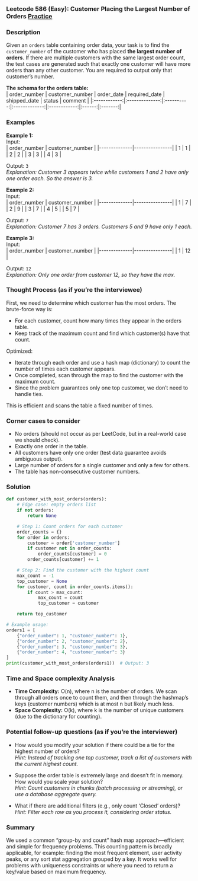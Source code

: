 ### Leetcode 586 (Easy): Customer Placing the Largest Number of Orders [Practice](https://leetcode.com/problems/customer-placing-the-largest-number-of-orders)

### Description  
Given an `orders` table containing order data, your task is to find the `customer_number` of the customer who has placed **the largest number of orders**. If there are multiple customers with the same largest order count, the test cases are generated such that exactly one customer will have more orders than any other customer. You are required to output only that customer’s number.

**The schema for the orders table:**  
| order_number | customer_number | order_date | required_date | shipped_date | status | comment |
|:------------:|:--------------:|:----------:|:-------------:|:------------:|:------:|:-------:|


### Examples  

**Example 1:**  
Input:  
| order_number | customer_number |
|--------------|----------------|
|      1       |       1        |
|      2       |       2        |
|      3       |       3        |
|      4       |       3        |

Output: `3`  
*Explanation: Customer 3 appears twice while customers 1 and 2 have only one order each. So the answer is 3.*

**Example 2:**  
Input:  
| order_number | customer_number |
|--------------|----------------|
|      1       |       7        |
|      2       |       9        |
|      3       |       7        |
|      4       |       5        |
|      5       |       7        |

Output: `7`  
*Explanation: Customer 7 has 3 orders. Customers 5 and 9 have only 1 each.*

**Example 3:**  
Input:  
| order_number | customer_number |
|--------------|----------------|
|      1       |      12        |

Output: `12`  
*Explanation: Only one order from customer 12, so they have the max.*

### Thought Process (as if you’re the interviewee)  
First, we need to determine which customer has the most orders. The brute-force way is:
- For each customer, count how many times they appear in the orders table.
- Keep track of the maximum count and find which customer(s) have that count.

Optimized:
- Iterate through each order and use a hash map (dictionary) to count the number of times each customer appears.
- Once completed, scan through the map to find the customer with the maximum count.
- Since the problem guarantees only one top customer, we don’t need to handle ties.

This is efficient and scans the table a fixed number of times.

### Corner cases to consider  
- No orders (should not occur as per LeetCode, but in a real-world case we should check).
- Exactly one order in the table.
- All customers have only one order (test data guarantee avoids ambiguous output).
- Large number of orders for a single customer and only a few for others.
- The table has non-consecutive customer numbers.

### Solution

```python
def customer_with_most_orders(orders):
    # Edge case: empty orders list
    if not orders:
        return None

    # Step 1: Count orders for each customer
    order_counts = {}
    for order in orders:
        customer = order['customer_number']
        if customer not in order_counts:
            order_counts[customer] = 0
        order_counts[customer] += 1

    # Step 2: Find the customer with the highest count
    max_count = -1
    top_customer = None
    for customer, count in order_counts.items():
        if count > max_count:
            max_count = count
            top_customer = customer

    return top_customer

# Example usage:
orders1 = [
    {"order_number": 1, "customer_number": 1},
    {"order_number": 2, "customer_number": 2},
    {"order_number": 3, "customer_number": 3},
    {"order_number": 4, "customer_number": 3}
]
print(customer_with_most_orders(orders1))  # Output: 3
```

### Time and Space complexity Analysis  

- **Time Complexity:** O(n), where n is the number of orders. We scan through all orders once to count them, and then through the hashmap’s keys (customer numbers) which is at most n but likely much less.
- **Space Complexity:** O(k), where k is the number of unique customers (due to the dictionary for counting).

### Potential follow-up questions (as if you’re the interviewer)  

- How would you modify your solution if there could be a tie for the highest number of orders?  
  *Hint: Instead of tracking one top customer, track a list of customers with the current highest count.*

- Suppose the order table is extremely large and doesn’t fit in memory. How would you scale your solution?  
  *Hint: Count customers in chunks (batch processing or streaming), or use a database aggregate query.*

- What if there are additional filters (e.g., only count ‘Closed’ orders)?  
  *Hint: Filter each row as you process it, considering order status.*

### Summary
We used a common “group-by and count” hash map approach—efficient and simple for frequency problems. This counting pattern is broadly applicable, for example: finding the most frequent element, user activity peaks, or any sort stat aggregation grouped by a key. It works well for problems with uniqueness constraints or where you need to return a key/value based on maximum frequency.